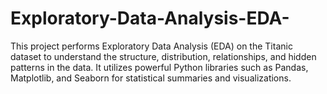 # Exploratory-Data-Analysis-EDA-
This project performs Exploratory Data Analysis (EDA) on the Titanic dataset to understand the structure, distribution, relationships, and hidden patterns in the data. It utilizes powerful Python libraries such as Pandas, Matplotlib, and Seaborn for statistical summaries and visualizations.

